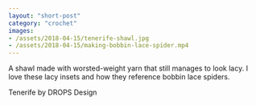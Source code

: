 ```yaml
---
layout: "short-post"
category: "crochet"
images: 
- /assets/2018-04-15/tenerife-shawl.jpg
- /assets/2018-04-15/making-bobbin-lace-spider.mp4
---
```

A shawl made with worsted-weight yarn that still manages to look lacy. I love these lacy insets and how they reference bobbin lace spiders.

Tenerife by DROPS Design